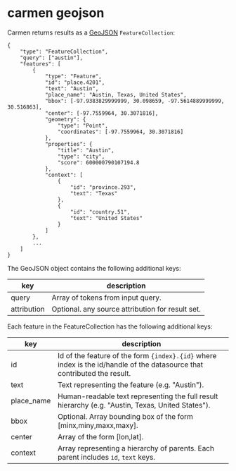 carmen geojson
==============
Carmen returns results as a [GeoJSON](http://geojson.org/) `FeatureCollection`:

    {
        "type": "FeatureCollection",
        "query": ["austin"],
        "features": [
            {
                "type": "Feature",
                "id": "place.4201",
                "text": "Austin",
                "place_name": "Austin, Texas, United States",
                "bbox": [-97.9383829999999, 30.098659, -97.5614889999999, 30.516863],
                "center": [-97.7559964, 30.3071816],
                "geometry": {
                    "type": "Point",
                    "coordinates": [-97.7559964, 30.3071816]
                },
                "properties": {
                    "title": "Austin",
                    "type": "city",
                    "score": 600000790107194.8
                },
                "context": [
                    {
                        "id": "province.293",
                        "text": "Texas"
                    },
                    {
                        "id": "country.51",
                        "text": "United States"
                    }
                ]
            },
            ...
        ]
    }

The GeoJSON object contains the following additional keys:

key | description
--- | ---
query | Array of tokens from input query.
attribution | Optional. any source attribution for result set.

Each feature in the FeatureCollection has the following additional keys:

key | description
--- | ---
id | Id of the feature of the form `{index}.{id}` where index is the id/handle of the datasource that contributed the result.
text | Text representing the feature (e.g. "Austin").
place_name | Human-readable text representing the full result hierarchy (e.g. "Austin, Texas, United States").
bbox | Optional. Array bounding box of the form [minx,miny,maxx,maxy].
center | Array of the form [lon,lat].
context | Array representing a hierarchy of parents. Each parent includes `id`, `text` keys.

